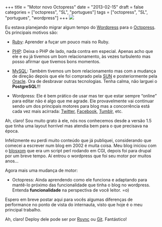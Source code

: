 +++
title = "Motor novo Octopress"
date = "2013-02-15"
draft = false
categories = ["octopress", "SL", "portugues"]
tags = ["octopress", "SL", "portugues", "wordpress"]
+++
![](/images/new_ford_motor.jpg)

Eu estava planejando migrar algum tempo do
[Wordpress](http://www.wordpress.org) para o
[Octopress](http://www.octopress.org). Os principais motivos são:

-   [Ruby](http://www.ruby-lang.org): Aprender a fuçar um pouco mais no
    Ruby.

-   [PHP](http://www.php.net): Deixa o PHP de lado, nada contra em
    especial. Apenas acho que ele e eu já tivemos um bom relacionamento,
    às vezes turbulento mas posso afirmar que tivemos bons momentos.

-   [MySQL](http://www.mysql.org): Também tivemos um bom relacionamento
    mas com a mudança de direção depois que ele foi comprado pela
    [SUN](http://www.sun.com) e posteriormente pela
    [Oracle](http://www.oracle.com). Ora de desbravar outras
    tecnologias. Tenha calma, não larguei o **PostgreSQL**!!!

-   Wordpress: Ele é bem prático de usar mas ter que estar sempre
    “online” para editar não é algo que me agrade. Ele provavelmente vai
    continuar sendo um dos principais motores para blog mas a
    concorrência está cada vez mais acirrada:
    [Twitter](http://www.twitter.com),
    [Facebook](http://www.facebook.com),
    [Tumblr](http://www.tumblr.com), etc.

Ah, claro! Sou muito grato à ele, nós nos conhecemos desde a versão 1.5
que tinha uma layout horrível mas atendia bem para o que precisava na
época.

Infelizmente eu perdi muito conteúdo que já publiquei, considerando que
comecei a escrever num blog em 2002 é muita coisa. Meu blog iniciou com
o [blosxom](http://blosxom.sourceforge.net) que era um script perl
rodando em CGI, depois foi para drupal por um breve tempo. Aí entrou o
wordpress que foi seu motor por muitos anos…

Agora mais uma mudança de motor:

-   Octopress: Ainda aprendendo como ele funciona e adaptando para
    mantê-lo próximo das funcionalidade que tinha o blog no wordpress.
    Entenda **funcionalidade** na perspectiva de você leitor. =o)

Espero em breve postar aqui para vocês algumas diferenças de performance
no ponto de vista do internauta, visto que hoje é o meu principal
trabalho.

Ah, claro! Deploy dele pode ser por [Rsync](http://www.samba.org/rsync)
ou [Git](http://git-scm.com/). Fantástico!
